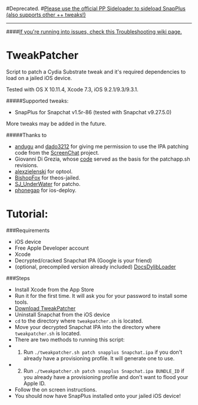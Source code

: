 #Deprecated.
#[Please use the official PP Sideloader to sideload SnapPlus (also supports other ++ tweaks!)](https://github.com/eni9889/ppsideloader)

---

####[If you're running into issues, check this Troubleshooting wiki page.](https://github.com/Defying/TweakPatcher/wiki/Troubleshooting)


# TweakPatcher
Script to patch a Cydia Substrate tweak and it's required dependencies to load on a jailed iOS device.

Tested with OS X 10.11.4, Xcode 7.3, iOS 9.2.1/9.3/9.3.1.

#####Supported tweaks:

* SnapPlus for Snapchat v1.5r-86 (tested with Snapchat v9.27.5.0)

More tweaks may be added in the future.


#####Thanks to
* [andugu](https://github.com/andugu) and [dado3212](https://github.com/dado3212) for giving me permission to use the IPA patching code from the [ScreenChat](https://github.com/andugu/ScreenChat) project.
* Giovanni Di Grezia, whose [code](http://www.xgiovio.com/blog-photos-videos-other/blog/resign-your-ios-ipa-frameworks-and-plugins-included/) served as the basis for the patchapp.sh revisions.
* [alexzielenski](https://github.com/alexzielenski) for optool.
* [BishopFox](https://github.com/BishopFox) for theos-jailed.
* [SJ_UnderWater](http://www.tonymacx86.com/general-help/86205-patcho-simple-hex-binary-patcher.html) for patcho.
* [phonegap](https://github.com/phonegap/ios-deploy) for ios-deploy.


Tutorial:
============

###Requirements

* iOS device
* Free Apple Developer account
* Xcode
* Decrypted/cracked Snapchat IPA (Google is your friend)
* (optional, precompiled version already included) [DocsDylibLoader](https://github.com/Defying/DocsDylibLoader)


###Steps

* Install Xcode from the App Store
* Run it for the first time. It will ask you for your password to install some tools.
* [Download TweakPatcher](https://github.com/Defying/TweakPatcher/archive/master.zip)
* Uninstall Snapchat from the iOS device
* `cd` to the directory where `tweakpatcher.sh` is located.
* Move your decrypted Snapchat IPA into the directory where `tweakpatcher.sh` is located.
* There are two methods to running this script:
* 1) Run `./tweakpatcher.sh patch snapplus Snapchat.ipa` if you don't already have a provisioning profile. It will generate one to use.
* 2) Run `./tweakpatcher.sh patch snapplus Snapchat.ipa BUNDLE_ID` if you already have a provisioning profile and don't want to flood your Apple ID.
* Follow the on screen instructions.
* You should now have SnapPlus installed onto your jailed iOS device!
